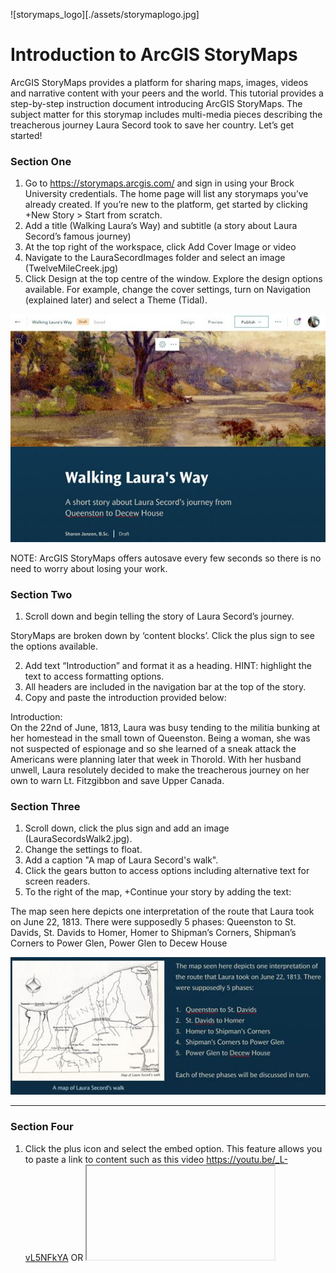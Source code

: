 ![storymaps_logo][./assets/storymaplogo.jpg]


# Introduction to ArcGIS StoryMaps
ArcGIS StoryMaps provides a platform for sharing maps, images, videos and narrative content with your peers and the world. This tutorial provides a step-by-step instruction document introducing ArcGIS StoryMaps. The subject matter for this storymap includes multi-media pieces describing the treacherous journey Laura Secord took to save her country. Let’s get started!

### Section One
1.	Go to https://storymaps.arcgis.com/ and sign in using your Brock University credentials. The home page will list any storymaps you’ve already created. If you’re new to the platform, get started by clicking +New Story > Start from scratch.
2.	Add a title (Walking Laura’s Way) and subtitle (a story about Laura Secord’s famous journey)
3.	At the top right of the workspace, click Add Cover Image or video     
4.	Navigate to the LauraSecordImages folder and select an image (TwelveMileCreek.jpg)  
5.	Click Design at the top centre of the window. Explore the design options available. For example, change the cover settings, turn on Navigation (explained later) and select a Theme (Tidal).  

![cover](./assets/cover.jpg)

NOTE: ArcGIS StoryMaps offers autosave every few seconds so there is no need to worry about losing your work.  

### Section Two
1.	Scroll down and begin telling the story of Laura Secord’s journey.  
 
StoryMaps are broken down by ‘content blocks’. Click the plus sign to see the options available.  

2.	Add text “Introduction” and format it as a heading. HINT: highlight the text to access formatting options.  
3.	All headers are included in the navigation bar at the top of the story.  
4.	Copy and paste the introduction provided below:    

Introduction:  
On the 22nd of June, 1813, Laura was busy tending to the militia bunking at her homestead in the small town of Queenston. Being a woman, she was not suspected of espionage and so she learned of a sneak attack the Americans were planning later that week in Thorold. With her husband unwell, Laura resolutely decided to make the treacherous journey on her own to warn Lt. Fitzgibbon and save Upper Canada.  

### Section Three  
1. Scroll down, click the plus sign and add an image (LauraSecordsWalk2.jpg).  
2. Change the settings to float. 
3. Add a caption "A map of Laura Secord's walk".  
4. Click the gears button to access options including alternative text for screen readers.  
5. To the right of the map, +Continue your story by adding the text: 

The map seen here depicts one interpretation of the route that Laura took on June 22, 1813. There were supposedly 5 phases: Queenston to St. Davids, St. Davids to Homer, Homer to Shipman’s Corners, Shipman’s Corners to Power Glen, Power Glen to Decew House
 
 
 ![introduction](./assets/image2.jpg)  

  ---
  ### Section Four  
 1.	Click the plus icon and select the embed option. This feature allows you to paste a link to content such as this video https://youtu.be/_L-vL5NFkYA OR <iframe> code from another website. For example, you can embed content from an OMEKA site.  
  ---
  
**This tutorial is brought to you by the Brock University Digital Scholarship Lab.  For more information on the DSL check out our website at [www.brocku.ca/library/dsl/](https://brocku.ca/library/dsl/) or you can e-mail us at dsl@brocku.ca.**  
  
You can also find us on:  
[Facebook](https://www.facebook.com/Brock-University-Digital-Scholarship-Lab-349407235866792/)  
[Twitter](https://twitter.com/brock_dsl)  
[Instagram](https://www.instagram.com/brock_dsl/?hl=en)  
[YouTube](https://www.youtube.com/channel/UC2eEqPkDo-1N3qilxv-N_1g/featured?view_as=subscriber)










<!--- Please use reference style images so that it is easier to update pictures later --->

[imglogo]: INSERT LOGO FILENAME HERE
